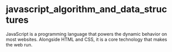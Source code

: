 # javascript_algorithm_and_data_structures
JavaScript is a programming language that powers the dynamic behavior on most websites.
Alongside HTML and CSS, it is a core technology that makes the web run.
